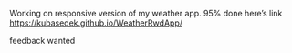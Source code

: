 ﻿Working on responsive version of my weather app. 
95% done 
here’s link https://kubasedek.github.io/WeatherRwdApp/

feedback wanted
